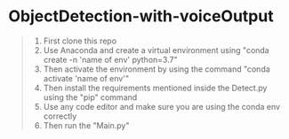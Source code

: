 # ObjectDetection-with-voiceOutput

>1. First clone this repo 
>2. Use Anaconda and create a virtual environment using "conda create -n 'name of env' python=3.7"
>3. Then activate the environment by using the command "conda activate 'name of env'"
>4. Then install the requirements mentioned inside the Detect.py using the "pip" command
>5. Use any code editor and make sure you are using the conda env correctly
>6. Then run the "Main.py"
